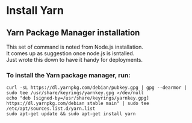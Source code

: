 # Install Yarn

## Yarn Package Manager installation

This set of command is noted from Node.js installation.\
It comes up as suggestion once node.js is isntalled.\
Just wrote this down to have it handy for deployments.

### To install the Yarn package manager, run: <a href="#user-content-to-install-the-yarn-package-manager-run" id="user-content-to-install-the-yarn-package-manager-run"></a>

```
curl -sL https://dl.yarnpkg.com/debian/pubkey.gpg | gpg --dearmor | sudo tee /usr/share/keyrings/yarnkey.gpg >/dev/null
echo "deb [signed-by=/usr/share/keyrings/yarnkey.gpg] https://dl.yarnpkg.com/debian stable main" | sudo tee /etc/apt/sources.list.d/yarn.list
sudo apt-get update && sudo apt-get install yarn
```
